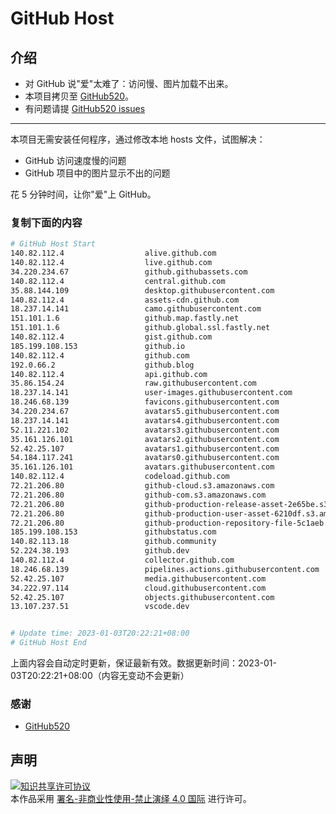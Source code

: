 # GitHub Host
## 介绍
- 对 GitHub 说"爱"太难了：访问慢、图片加载不出来。
- 本项目拷贝至 [GitHub520](https://github.com/521xueweihan/GitHub520)。
- 有问题请提 [GitHub520 issues](https://github.com/521xueweihan/GitHub520/issues/new)

---

本项目无需安装任何程序，通过修改本地 hosts 文件，试图解决：
- GitHub 访问速度慢的问题
- GitHub 项目中的图片显示不出的问题

花 5 分钟时间，让你"爱"上 GitHub。

### 复制下面的内容
```bash
# GitHub Host Start
140.82.112.4                  alive.github.com
140.82.112.4                  live.github.com
34.220.234.67                 github.githubassets.com
140.82.112.4                  central.github.com
35.88.144.109                 desktop.githubusercontent.com
140.82.112.4                  assets-cdn.github.com
18.237.14.141                 camo.githubusercontent.com
151.101.1.6                   github.map.fastly.net
151.101.1.6                   github.global.ssl.fastly.net
140.82.112.4                  gist.github.com
185.199.108.153               github.io
140.82.112.4                  github.com
192.0.66.2                    github.blog
140.82.112.4                  api.github.com
35.86.154.24                  raw.githubusercontent.com
18.237.14.141                 user-images.githubusercontent.com
18.246.68.139                 favicons.githubusercontent.com
34.220.234.67                 avatars5.githubusercontent.com
18.237.14.141                 avatars4.githubusercontent.com
52.11.221.102                 avatars3.githubusercontent.com
35.161.126.101                avatars2.githubusercontent.com
52.42.25.107                  avatars1.githubusercontent.com
54.184.117.241                avatars0.githubusercontent.com
35.161.126.101                avatars.githubusercontent.com
140.82.112.4                  codeload.github.com
72.21.206.80                  github-cloud.s3.amazonaws.com
72.21.206.80                  github-com.s3.amazonaws.com
72.21.206.80                  github-production-release-asset-2e65be.s3.amazonaws.com
72.21.206.80                  github-production-user-asset-6210df.s3.amazonaws.com
72.21.206.80                  github-production-repository-file-5c1aeb.s3.amazonaws.com
185.199.108.153               githubstatus.com
140.82.113.18                 github.community
52.224.38.193                 github.dev
140.82.112.4                  collector.github.com
18.246.68.139                 pipelines.actions.githubusercontent.com
52.42.25.107                  media.githubusercontent.com
34.222.97.114                 cloud.githubusercontent.com
52.42.25.107                  objects.githubusercontent.com
13.107.237.51                 vscode.dev


# Update time: 2023-01-03T20:22:21+08:00
# GitHub Host End

```
上面内容会自动定时更新，保证最新有效。数据更新时间：2023-01-03T20:22:21+08:00（内容无变动不会更新）

### 感谢

- [GitHub520](https://github.com/521xueweihan/GitHub520)

## 声明
<a rel="license" href="https://creativecommons.org/licenses/by-nc-nd/4.0/deed.zh"><img alt="知识共享许可协议" style="border-width: 0" src="https://licensebuttons.net/l/by-nc-nd/4.0/88x31.png"></a><br>本作品采用 <a rel="license" href="https://creativecommons.org/licenses/by-nc-nd/4.0/deed.zh">署名-非商业性使用-禁止演绎 4.0 国际</a> 进行许可。